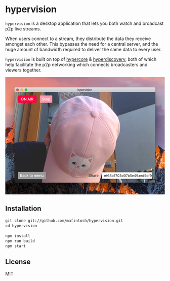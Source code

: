 # hypervision

`hypervision` is a desktop application that lets you both watch and broadcast p2p live streams.

When users connect to a stream, they distribute the data they receive amongst each other. This bypasses the need for a central server, and the huge amount of bandwidth required to deliver the same data to every user.

`hypervision` is built on top of [hypercore](https://github.com/mafintosh/hypercore) & [hyperdiscovery](https://github.com/karissa/hyperdiscovery), both of which help facilitate the p2p networking which connects broadcasters and viewers together.

![hypervision screenshot](screenshot.png)

## Installation
```
git clone git://github.com/mafintosh/hypervision.git
cd hypervision

npm install
npm run build
npm start
```

## License

MIT
